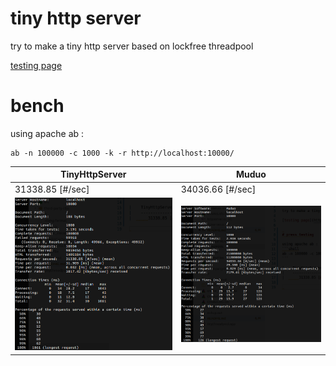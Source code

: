 # tiny http server

try to make a tiny http server based on lockfree threadpool

[testing page](http://www.howard97.top)


# bench 

using apache ab :
```shell
ab -n 100000 -c 1000 -k -r http://localhost:10000/
```

|    TinyHttpServer     | Muduo |
|    ----------------   |-------|
|  	31338.85 [#/sec]|  34036.66 [#/sec]	
| ![mybench](./resource/tinyhttpserver.png) |![muduo](./resource/muduo.png) |





